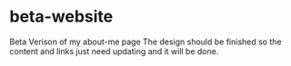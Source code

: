 # beta-website
Beta Verison of my about-me page
The design should be finished so the content and links just need updating and it will be done.
